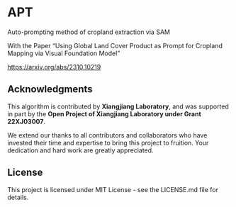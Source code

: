 # APT
Auto-prompting method of cropland extraction via SAM

With the Paper “Using Global Land Cover Product as Prompt for Cropland Mapping via Visual Foundation Model”

https://arxiv.org/abs/2310.10219

## Acknowledgments


This algorithm is contributed by **Xiangjiang Laboratory**, and was supported in part by the **Open Project of Xiangjiang Laboratory under Grant 22XJ03007**.

We extend our thanks to all contributors and collaborators who have invested their time and expertise to bring this project to fruition. Your dedication and hard work are greatly appreciated.


## License

This project is licensed under MIT License - see the LICENSE.md file for details.
